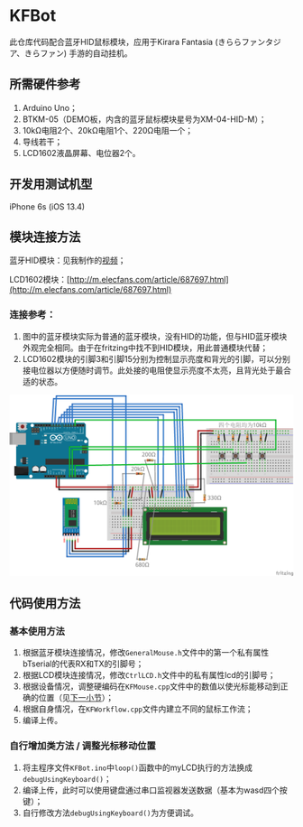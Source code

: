 # KFBot

此仓库代码配合蓝牙HID鼠标模块，应用于Kirara Fantasia (きららファンタジア、きらファン) 手游的自动挂机。

## 所需硬件参考

1. Arduino Uno；
2. BTKM-05（DEMO板，内含的蓝牙鼠标模块星号为XM-04-HID-M）；
3. 10kΩ电阻2个、20kΩ电阻1个、220Ω电阻一个；
4. 导线若干；
5. LCD1602液晶屏幕、电位器2个。

## 开发用测试机型

iPhone 6s (iOS 13.4)

## 模块连接方法

蓝牙HID模块：见我制作的[视频](https://www.bilibili.com/video/BV1de411s7tc)；

LCD1602模块：[http://m.elecfans.com/article/687697.html](http://m.elecfans.com/article/687697.html)

### 连接参考：

1. 图中的蓝牙模块实际为普通的蓝牙模块，没有HID的功能，但与HID蓝牙模块外观完全相同。由于在fritzing中找不到HID模块，用此普通模块代替；
2. LCD1602模块的引脚3和引脚15分别为控制显示亮度和背光的引脚，可以分别接电位器以方便随时调节。此处接的电阻使显示亮度不太亮，且背光处于最合适的状态。

![KFBot_bb](KFBot_bb.png)

## 代码使用方法

### 基本使用方法

1. 根据蓝牙模块连接情况，修改`GeneralMouse.h`文件中的第一个私有属性bTserial的代表RX和TX的引脚号；
2. 根据LCD模块连接情况，修改`CtrlLCD.h`文件中的私有属性lcd的引脚号；
3. 根据设备情况，调整硬编码在`KFMouse.cpp`文件中的数值以使光标能移动到正确的位置（见[下一小节](#自行增加类方法--调整光标移动位置)）；
4. 根据自身情况，在`KFWorkflow.cpp`文件内建立不同的鼠标工作流；
5. 编译上传。

### 自行增加类方法 / 调整光标移动位置

1. 将主程序文件`KFBot.ino`中`loop()`函数中的myLCD执行的方法换成`debugUsingKeyboard()`；
2. 编译上传，此时可以使用键盘通过串口监视器发送数据（基本为wasd四个按键）；
3. 自行修改方法`debugUsingKeyboard()`为方便调试。